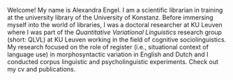 Welcome! My name is Alexandra Engel. I am a scientific librarian in training at the university library of the University of Konstanz. Before immersing myself into the world of libraries, I was a doctoral researcher at KU Leuven where I was part of the *Quantitative Variational Linguistics* research group (short: QLVL) at KU Leuven working in the field of cognitive sociolinguistics. My research focused on the role of register (i.e., situational context of language use) in morphosyntactic variation in English and Dutch and I conducted corpus linguistic and psycholinguistic experiments. Check out my cv and publications.

